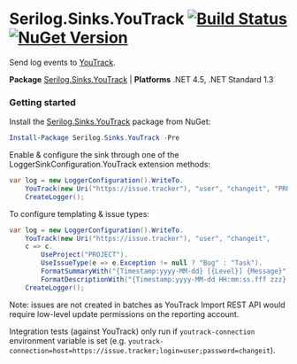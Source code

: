 # Serilog.Sinks.YouTrack [![Build Status](https://ci.appveyor.com/api/projects/status/rirsqldavl0d15k8?svg=true)](https://ci.appveyor.com/project/jokokko/serilog-sinks-youtrack) [![NuGet Version](http://img.shields.io/nuget/v/Serilog.Sinks.YouTrack.svg?style=flat)](https://www.nuget.org/packages/Serilog.Sinks.YouTrack/)
Send log events to [YouTrack](https://www.jetbrains.com/youtrack/ "YouTrack").

**Package** [Serilog.Sinks.YouTrack](https://www.nuget.org/packages/Serilog.Sinks.YouTrack) | **Platforms** .NET 4.5, .NET Standard 1.3

### Getting started

Install the [Serilog.Sinks.YouTrack](https://www.nuget.org/packages/Serilog.Sinks.YouTrack) package from NuGet:

```powershell
Install-Package Serilog.Sinks.YouTrack -Pre
```

Enable & configure the sink through one of the LoggerSinkConfiguration.YouTrack extension methods:

```csharp
var log = new LoggerConfiguration().WriteTo.
    YouTrack(new Uri("https://issue.tracker"), "user", "changeit", "PROJECT").
	CreateLogger();
```

To configure templating & issue types:

```csharp
var log = new LoggerConfiguration().WriteTo.
	YouTrack(new Uri("https://issue.tracker"), "user", "changeit", 
	c => c.
        UseProject("PROJECT").                    
        UseIssueType(e => e.Exception != null ? "Bug" : "Task").
        FormatSummaryWith("{Timestamp:yyyy-MM-dd} [{Level}] {Message}").
        FormatDescriptionWith("{Timestamp:yyyy-MM-dd HH:mm:ss.fff zzz} [{Level}] {Message}{NewLine}{Exception}")).
	CreateLogger();
```

Note: issues are not created in batches as YouTrack Import REST API would require low-level update permissions on the reporting account. 

Integration tests (against YouTrack) only run if `youtrack-connection` environment variable is set (e.g. `youtrack-connection=host=https://issue.tracker;login=user;password=changeit`).